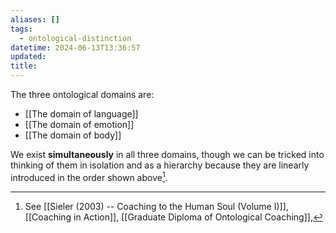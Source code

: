 ```yaml
---
aliases: []
tags:
  - ontological-distinction
datetime: 2024-06-13T13:36:57
updated: 
title:
---
```

The three ontological domains are:

- [[The domain of language]]
- [[The domain of emotion]]
- [[The domain of body]]

We exist **simultaneously** in all three domains, though we can be tricked into thinking of them in isolation and as a hierarchy because they are linearly introduced in the order shown above[^1].

[^1]: See [[Sieler (2003) -- Coaching to the Human Soul (Volume I)]], [[Coaching in Action]], [[Graduate Diploma of Ontological Coaching]],